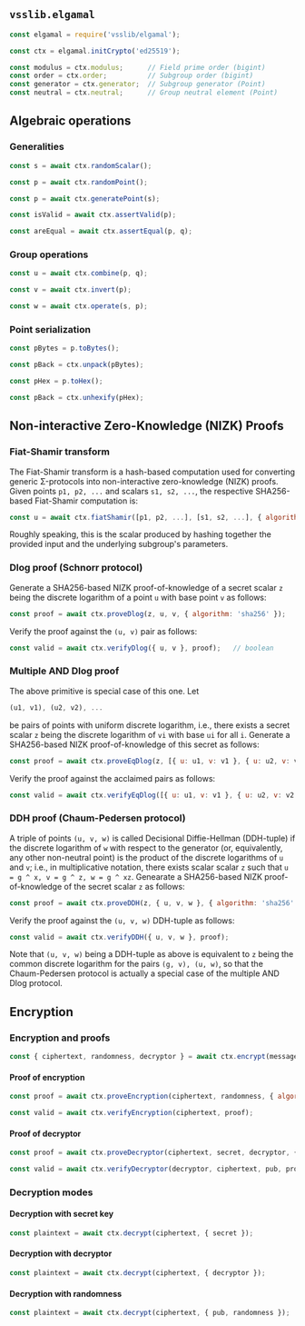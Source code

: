 ## `vsslib.elgamal`

```js
const elgamal = require('vsslib/elgamal');

const ctx = elgamal.initCrypto('ed25519');
```

```js
const modulus = ctx.modulus;      // Field prime order (bigint)
const order = ctx.order;          // Subgroup order (bigint)
const generator = ctx.generator;  // Subgroup generator (Point)
const neutral = ctx.neutral;      // Group neutral element (Point)
```


## Algebraic operations


### Generalities

```js
const s = await ctx.randomScalar();
```

```js
const p = await ctx.randomPoint();
```

```js
const p = await ctx.generatePoint(s);
```

```js
const isValid = await ctx.assertValid(p);
```

```js
const areEqual = await ctx.assertEqual(p, q);
```


### Group operations

```js
const u = await ctx.combine(p, q);
```

```js
const v = await ctx.invert(p);
```

```js
const w = await ctx.operate(s, p);
```


### Point serialization

```js
const pBytes = p.toBytes();
```

```js
const pBack = ctx.unpack(pBytes);
```

```js
const pHex = p.toHex();
```

```js
const pBack = ctx.unhexify(pHex);
```


## Non-interactive Zero-Knowledge (NIZK) Proofs

### Fiat-Shamir transform

The Fiat-Shamir transform is a hash-based computation used for converting
generic Σ-protocols into non-interactive zero-knowledge (NIZK) proofs.
Given points `p1, p2, ...` and scalars `s1, s2, ...`, the respective
SHA256-based Fiat-Shamir computation is:

```js
const u = await ctx.fiatShamir([p1, p2, ...], [s1, s2, ...], { algorithm: 'sha256' });
```

Roughly speaking, this is the scalar produced by hashing together the provided
input and the underlying subgroup's parameters.


### Dlog proof (Schnorr protocol)

Generate a SHA256-based NIZK proof-of-knowledge of a secret scalar `z` being
the discrete logarithm of a point `u` with base point `v` as follows:

```js
const proof = await ctx.proveDlog(z, u, v, { algorithm: 'sha256' });
```

Verify the proof against the `(u, v)` pair as follows:


```js
const valid = await ctx.verifyDlog({ u, v }, proof);   // boolean
```

### Multiple AND Dlog proof

The above primitive is special case of this one. Let

```js
(u1, v1), (u2, v2), ...
```

be pairs of points with uniform discrete logarithm, i.e., there exists a secret
scalar `z` being the discrete logarithm of `vi` with base `ui` for all `i`.
Generate a SHA256-based NIZK proof-of-knowledge of this secret as follows:

```js
const proof = await ctx.proveEqDlog(z, [{ u: u1, v: v1 }, { u: u2, v: v2 }, ...], { algorithm: 'sha256' });
```

Verify the proof against the acclaimed pairs as follows:

```js
const valid = await ctx.verifyEqDlog([{ u: u1, v: v1 }, { u: u2, v: v2 }, ...], proof);
```

### DDH proof (Chaum-Pedersen protocol)

A triple of points `(u, v, w)` is called Decisional Diffie-Hellman (DDH-tuple)
if the discrete logarithm of `w` with respect to the generator (or,
equivalently, any other non-neutral point) is the product of the discrete
logarithms of `u` and `v`; i.e., in multiplicative notation, there exists
scalar scalar `z` such that `u = g ^ x, v = g ^ z, w = g ^ xz`.
Genearate a SHA256-based NIZK proof-of-knowledge of the secret scalar
`z` as follows:

```js
const proof = await ctx.proveDDH(z, { u, v, w }, { algorithm: 'sha256' });
```

Verify the proof against the `(u, v, w)` DDH-tuple as follows:

```js
const valid = await ctx.verifyDDH({ u, v, w }, proof);
```

Note that `(u, v, w)` being a DDH-tuple as above is equivalent to
`z` being the common discrete logarithm for the pairs `(g, v), (u, w)`,
so that the Chaum-Pedersen protocol is actually a special case of the multiple
AND Dlog protocol.


## Encryption

### Encryption and proofs

```js
const { ciphertext, randomness, decryptor } = await ctx.encrypt(message, pub);
```

#### Proof of encryption

```js
const proof = await ctx.proveEncryption(ciphertext, randomness, { algorithm: 'sha256' });

const valid = await ctx.verifyEncryption(ciphertext, proof);
```

#### Proof of decryptor

```js
const proof = await ctx.proveDecryptor(ciphertext, secret, decryptor, { algorithm: 'sha256' });

const valid = await ctx.verifyDecryptor(decryptor, ciphertext, pub, proof);
```

### Decryption modes

#### Decryption with secret key

```js
const plaintext = await ctx.decrypt(ciphertext, { secret });
```

#### Decryption with decryptor

```js
const plaintext = await ctx.decrypt(ciphertext, { decryptor });
```

#### Decryption with randomness

```js
const plaintext = await ctx.decrypt(ciphertext, { pub, randomness });
```
